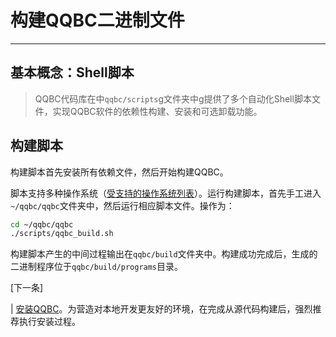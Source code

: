 # 构建QQBC二进制文件
---

## 基本概念：Shell脚本

> QQBC代码库在中`qqbc/scripts`g文件夹中g提供了多个自动化Shell脚本文件，实现QQBC软件的依赖性构建、安装和可选卸载功能。

## 构建脚本

构建脚本首先安装所有依赖文件，然后开始构建QQBC。

脚本支持多种操作系统（[受支持的操作系统列表](../../index.md#supported-operating-systems)）。运行构建脚本，首先手工进入`~/qqbc/qqbc`文件夹中，然后运行相应脚本文件。操作为：

```sh
cd ~/qqbc/qqbc
./scripts/qqbc_build.sh
```

构建脚本产生的中间过程输出在`qqbc/build`文件夹中。构建成功完成后，生成的二进制程序位于`qqbc/build/programs`目录。

[下一条]

| [安装QQBC](03_install-qqbc-binaries.md)。为营造对本地开发更友好的环境，在完成从源代码构建后，强烈推荐执行安装过程。
